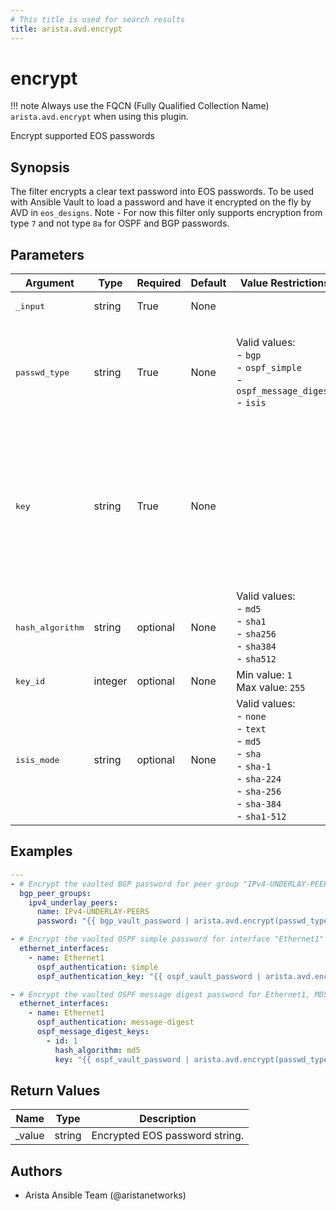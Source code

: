```yaml
---
# This title is used for search results
title: arista.avd.encrypt
---
```

<!--
  ~ Copyright (c) 2023-2024 Arista Networks, Inc.
  ~ Use of this source code is governed by the Apache License 2.0
  ~ that can be found in the LICENSE file.
  -->

# encrypt

!!! note
    Always use the FQCN (Fully Qualified Collection Name) `arista.avd.encrypt` when using this plugin.

Encrypt supported EOS passwords

## Synopsis

The filter encrypts a clear text password into EOS passwords.
To be used with Ansible Vault to load a password and have it encrypted on the fly by AVD in `eos_designs`.
Note - For now this filter only supports encryption from type `7` and not type `8a` for OSPF and BGP passwords.

## Parameters

| Argument | Type | Required | Default | Value Restrictions | Description |
| -------- | ---- | -------- | ------- | ------------------ | ----------- |
| <samp>_input</samp> | string | True | None |  | Clear text password to be encrypted. |
| <samp>passwd_type</samp> | string | True | None | Valid values:<br>- <code>bgp</code><br>- <code>ospf_simple</code><br>- <code>ospf_message_digest</code><br>- <code>isis</code> | Type of password to encrypt.<br>`bgp` and `ospf_simple` requires the `password` and `key` inputs.<br>`ospf_message_digest` requires the `password`, `key`, `hash_algorithm`, `key_id` inputs.<br>`isis` requires the `password`, `key` and `isis_mode` inputs. |
| <samp>key</samp> | string | True | None |  | Encryption key. The value depends on the type of password.<br>For BGP passwords, the key is the Neighbor IP or the BGP Peer Group Name in EOS.<br>For OSPF passwords, the key is the interface name (e.g., `Ethernet1`).<br>For ISIS passwords the key is the ISIS instance name (from `router isis &lt;instance name&gt;` or `isis enable &lt;instance name&gt;`). |
| <samp>hash_algorithm</samp> | string | optional | None | Valid values:<br>- <code>md5</code><br>- <code>sha1</code><br>- <code>sha256</code><br>- <code>sha384</code><br>- <code>sha512</code> | Hash algorithm to use with `passwd_type=ospf_message_digest`. |
| <samp>key_id</samp> | integer | optional | None | Min value: <code>1</code><br>Max value: <code>255</code> | Key ID to use with `passwd_type=ospf_message_digest`. |
| <samp>isis_mode</samp> | string | optional | None | Valid values:<br>- <code>none</code><br>- <code>text</code><br>- <code>md5</code><br>- <code>sha</code><br>- <code>sha-1</code><br>- <code>sha-224</code><br>- <code>sha-256</code><br>- <code>sha-384</code><br>- <code>sha1-512</code> | ISIS encryption mode (`none`, `text`, `md5`, `sha`) or shared-secret algorithm (`sha-1`, `sha-224`, `sha-256`, `sha-384`, `sha1-512`). |

## Examples

```yaml
---
- # Encrypt the vaulted BGP password for peer group "IPv4-UNDERLAY-PEERS"
  bgp_peer_groups:
    ipv4_underlay_peers:
      name: IPv4-UNDERLAY-PEERS
      password: "{{ bgp_vault_password | arista.avd.encrypt(passwd_type='bgp', key='IPv4-UNDERLAY-PEERS') }}"

- # Encrypt the vaulted OSPF simple password for interface "Ethernet1"
  ethernet_interfaces:
    - name: Ethernet1
      ospf_authentication: simple
      ospf_authentication_key: "{{ ospf_vault_password | arista.avd.encrypt(passwd_type='ospf_simple', key='Ethernet1') }}"

- # Encrypt the vaulted OSPF message digest password for Ethernet1, MD5 and key id 1
  ethernet_interfaces:
    - name: Ethernet1
      ospf_authentication: message-digest
      ospf_message_digest_keys:
        - id: 1
          hash_algorithm: md5
          key: "{{ ospf_vault_password | arista.avd.encrypt(passwd_type='ospf_message_digest', key='Ethernet1', hash_algorithm='md5', key_id='1') }}"
```

## Return Values

| Name | Type | Description |
| ---- | ---- | ----------- |
| _value | string | Encrypted EOS password string. |

## Authors

- Arista Ansible Team (@aristanetworks)
